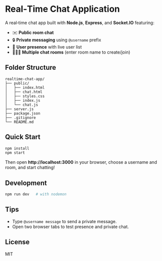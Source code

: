 
# Real‑Time Chat Application

A real‑time chat app built with **Node.js**, **Express**, and **Socket.IO** featuring:

- ✉️ **Public room chat**
- 🔒 **Private messaging** using `@username` prefix
- 👥 **User presence** with live user list
- 👨‍👩‍👧 **Multiple chat rooms** (enter room name to create/join)


## Folder Structure
```
realtime-chat-app/
├── public/
│   ├── index.html
│   ├── chat.html
│   ├── styles.css
│   ├── index.js
│   └── chat.js
├── server.js
├── package.json
├── .gitignore
└── README.md
```

## Quick Start
```bash
npm install
npm start
```

Then open **http://localhost:3000** in your browser, choose a username and room, and start chatting!

## Development
```bash
npm run dev   # with nodemon
```

## Tips
- Type <code>@username message</code> to send a private message.
- Open two browser tabs to test presence and private chat.

## License
MIT
